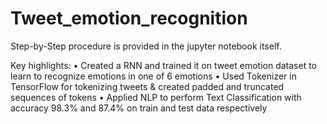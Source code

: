 # Tweet_emotion_recognition

Step-by-Step procedure is provided in the jupyter notebook itself.

Key highlights:
•	Created a RNN and trained it on tweet emotion dataset to learn to recognize emotions in one of 6 emotions
•	Used Tokenizer in TensorFlow for tokenizing tweets & created padded and truncated sequences of tokens
•	Applied NLP to perform Text Classification with accuracy 98.3% and 87.4% on train and test data respectively
